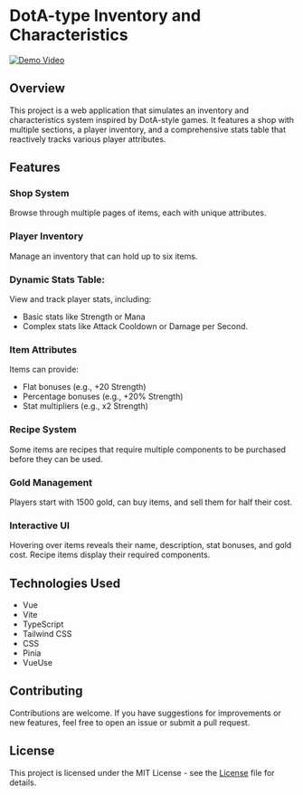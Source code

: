 # DotA-type Inventory and Characteristics

[![Demo Video](https://img.https://youtu.be/6VOYSzR7_54/maxresdefault.jpg)](https://youtu.be/6VOYSzR7_54)

## Overview

This project is a web application that simulates an inventory and
characteristics system inspired by DotA-style games. It features a shop with
multiple sections, a player inventory, and a comprehensive stats table that
reactively tracks various player attributes.

## Features

### **Shop System**

Browse through multiple pages of items, each with unique attributes.

### **Player Inventory**

Manage an inventory that can hold up to six items.

### **Dynamic Stats Table**:

View and track player stats, including:

- Basic stats like Strength or Mana
- Complex stats like Attack Cooldown or Damage per Second.

### **Item Attributes**

Items can provide:

- Flat bonuses (e.g., +20 Strength)
- Percentage bonuses (e.g., +20% Strength)
- Stat multipliers (e.g., x2 Strength)

### **Recipe System**

Some items are recipes that require multiple components to be purchased before
they can be used.

### **Gold Management**

Players start with 1500 gold, can buy items, and sell them for half their cost.

### **Interactive UI**

Hovering over items reveals their name, description, stat bonuses, and gold
cost. Recipe items display their required components.

## Technologies Used

- Vue
- Vite
- TypeScript
- Tailwind CSS
- CSS
- Pinia
- VueUse

## Contributing

Contributions are welcome. If you have suggestions for improvements or new
features, feel free to open an issue or submit a pull request.

## License

This project is licensed under the MIT License - see the [License](LICENSE) file
for details.
